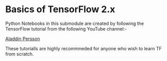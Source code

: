 # Basics of TensorFlow 2.x

Python Notebooks in this submodule are created by following the TensorFlow tutorial from the following YouTube channel:-

[Aladdin Persson](https://www.youtube.com/watch?v=5Ym-dOS9ssA&list=PLhhyoLH6IjfxVOdVC1P1L5z5azs0XjMsb)

These tutorialls are highly recommneded for anyone who wish to learn TF from scratch.
